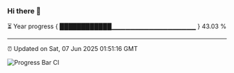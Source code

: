 ### Hi there 👋

⏳ Year progress { ████████████▁▁▁▁▁▁▁▁▁▁▁▁▁▁▁▁▁▁ } 43.03 %

---

⏰ Updated on Sat, 07 Jun 2025 01:51:16 GMT

![Progress Bar CI](https://github.com/liununu/liununu/workflows/Progress%20Bar%20CI/badge.svg)
